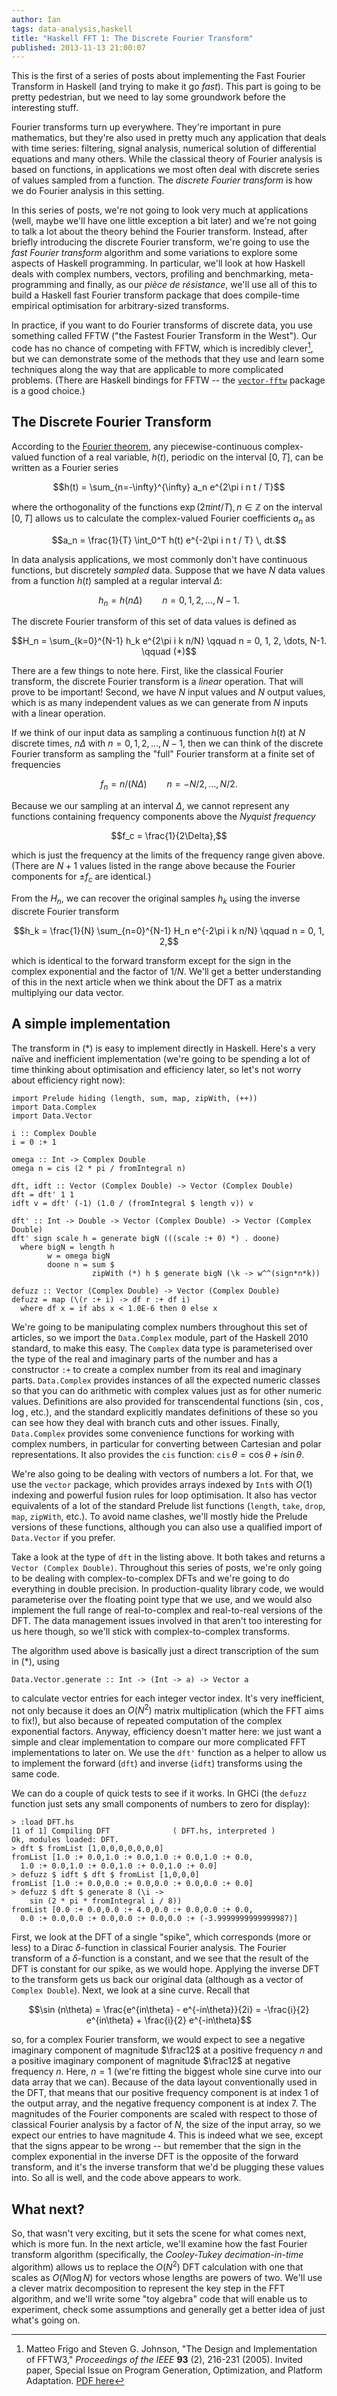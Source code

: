 ```yaml
---
author: Ian
tags: data-analysis,haskell
title: "Haskell FFT 1: The Discrete Fourier Transform"
published: 2013-11-13 21:00:07
---
```


This is the first of a series of posts about implementing the Fast
Fourier Transform in Haskell (and trying to make it go *fast*).  This
part is going to be pretty pedestrian, but we need to lay some
groundwork before the interesting stuff.

Fourier transforms turn up everywhere.  They're important in pure
mathematics, but they're also used in pretty much any application that
deals with time series: filtering, signal analysis, numerical solution
of differential equations and many others.  While the classical theory
of Fourier analysis is based on functions, in applications we most
often deal with discrete series of values sampled from a function.
The *discrete Fourier transform* is how we do Fourier analysis in this
setting.

In this series of posts, we're not going to look very much at
applications (well, maybe we'll have one little exception a bit later)
and we're not going to talk a lot about the theory behind the Fourier
transform.  Instead, after briefly introducing the discrete Fourier
transform, we're going to use the *fast Fourier transform* algorithm
and some variations to explore some aspects of Haskell programming.
In particular, we'll look at how Haskell deals with complex numbers,
vectors, profiling and benchmarking, meta-programming and finally, as
our *pièce de résistance*, we'll use all of this to build a Haskell
fast Fourier transform package that does compile-time empirical
optimisation for arbitrary-sized transforms.

In practice, if you want to do Fourier transforms of discrete data,
you use something called FFTW ("the Fastest Fourier Transform in the
West").  Our code has no chance of competing with FFTW, which is
incredibly clever[^1], but we can demonstrate some of the methods that
they use and learn some techniques along the way that are applicable
to more complicated problems.  (There are Haskell bindings for FFTW --
the [`vector-fftw`](http://hackage.haskell.org/package/vector-fftw)
package is a good choice.)

<!--MORE-->

## The Discrete Fourier Transform

According to the
[Fourier theorem](https://en.wikipedia.org/wiki/Fourier_series), any
piecewise-continuous complex-valued function of a real variable,
$h(t)$, periodic on the interval $[0, T]$, can be written as a Fourier
series

$$h(t) = \sum_{n=-\infty}^{\infty} a_n e^{2\pi i n t / T}$$

where the orthogonality of the functions $\exp (2\pi i n t / T), n \in
\mathbb{Z}$ on the interval $[0, T]$ allows us to calculate the
complex-valued Fourier coefficients $a_n$ as

$$a_n = \frac{1}{T} \int_0^T h(t) e^{-2\pi i n t / T} \, dt.$$

In data analysis applications, we most commonly don't have
continuous functions, but discretely *sampled* data.  Suppose
that we have $N$ data values from a function $h(t)$ sampled at a
regular interval $\Delta$:

$$h_n = h(n \Delta) \qquad n = 0, 1, 2, \dots, N-1.$$

The discrete Fourier transform of this set of data values is defined
as

$$H_n = \sum_{k=0}^{N-1} h_k e^{2\pi i k n/N} \qquad n = 0, 1, 2,
\dots, N-1. \qquad (*)$$

There are a few things to note here.  First, like the classical
Fourier transform, the discrete Fourier transform is a *linear*
operation.  That will prove to be important!  Second, we have $N$
input values and $N$ output values, which is as many independent
values as we can generate from $N$ inputs with a linear operation.

If we think of our input data as sampling a continuous function $h(t)$
at $N$ discrete times, $n\Delta$ with $n = 0, 1, 2, \dots, N-1$, then
we can think of the discrete Fourier transform as sampling the
"full" Fourier transform at a finite set of frequencies

$$f_n = n/(N\Delta) \qquad n = -N/2, \dots, N/2.$$

Because we our sampling at an interval $\Delta$, we cannot represent
any functions containing frequency components above the *Nyquist
frequency*

$$f_c = \frac{1}{2\Delta},$$

which is just the frequency at the limits of the frequency range given
above.  (There are $N+1$ values listed in the range above because the
Fourier components for $\pm f_c$ are identical.)

From the $H_n$, we can recover the original samples $h_k$ using the
inverse discrete Fourier transform

$$h_k = \frac{1}{N} \sum_{n=0}^{N-1} H_n e^{-2\pi i k n/N} \qquad n =
0, 1, 2,$$

which is identical to the forward transform except for the sign in the
complex exponential and the factor of $1/N$.  We'll get a better
understanding of this in the next article when we think about the DFT
as a matrix multiplying our data vector.

## A simple implementation

The transform in $(*)$ is easy to implement directly in Haskell.
Here's a very naïve and inefficient implementation (we're going to be
spending a lot of time thinking about optimisation and efficiency
later, so let's not worry about efficiency right now):

~~~~ {.haskell}
import Prelude hiding (length, sum, map, zipWith, (++))
import Data.Complex
import Data.Vector

i :: Complex Double
i = 0 :+ 1

omega :: Int -> Complex Double
omega n = cis (2 * pi / fromIntegral n)

dft, idft :: Vector (Complex Double) -> Vector (Complex Double)
dft = dft' 1 1
idft v = dft' (-1) (1.0 / (fromIntegral $ length v)) v

dft' :: Int -> Double -> Vector (Complex Double) -> Vector (Complex Double)
dft' sign scale h = generate bigN (((scale :+ 0) *) . doone)
  where bigN = length h
        w = omega bigN
        doone n = sum $
                  zipWith (*) h $ generate bigN (\k -> w^^(sign*n*k))

defuzz :: Vector (Complex Double) -> Vector (Complex Double)
defuzz = map (\(r :+ i) -> df r :+ df i)
  where df x = if abs x < 1.0E-6 then 0 else x
~~~~

We're going to be manipulating complex numbers throughout this set of
articles, so we import the `Data.Complex` module, part of the Haskell
2010 standard, to make this easy.  The `Complex` data type is
parameterised over the type of the real and imaginary parts of the
number and has a constructor `:+` to create a complex number from its
real and imaginary parts.  `Data.Complex` provides instances of all
the expected numeric classes so that you can do arithmetic with
complex values just as for other numeric values.  Definitions are also
provided for transcendental functions ($\sin$, $\cos$, $\log$, etc.),
and the standard explicitly mandates definitions of these so you can
see how they deal with branch cuts and other issues.  Finally,
`Data.Complex` provides some convenience functions for working with
complex numbers, in particular for converting between Cartesian and
polar representations.  It also provides the `cis` function:
$\mathtt{cis}\, \theta = \cos \theta + i \sin \theta$.

We're also going to be dealing with vectors of numbers a lot.  For
that, we use the `vector` package, which provides arrays indexed by
`Int`s with $O(1)$ indexing and powerful fusion rules for loop
optimisation.  It also has vector equivalents of a lot of the standard
Prelude list functions (`length`, `take`, `drop`, `map`, `zipWith`,
etc.).  To avoid name clashes, we'll mostly hide the Prelude versions
of these functions, although you can also use a qualified import of
`Data.Vector` if you prefer.

Take a look at the type of `dft` in the listing above.  It both takes
and returns a `Vector (Complex Double)`.  Throughout this series of
posts, we're only going to be dealing with complex-to-complex DFTs and
we're going to do everything in double precision.  In
production-quality library code, we would parameterise over the
floating point type that we use, and we would also implement the full
range of real-to-complex and real-to-real versions of the DFT.  The
data management issues involved in that aren't too interesting for us
here though, so we'll stick with complex-to-complex transforms.

The algorithm used above is basically just a
direct transcription of the sum in $(*)$, using

~~~ {.haskell}
Data.Vector.generate :: Int -> (Int -> a) -> Vector a
~~~~

to calculate vector entries for each integer vector index.  It's very
inefficient, not only because it does an $O(N^2)$ matrix
multiplication (which the FFT aims to fix!), but also because of
repeated computation of the complex exponential factors.  Anyway,
efficiency doesn't matter here: we just want a simple and clear
implementation to compare our more complicated FFT implementations to
later on.  We use the `dft'` function as a helper to allow us to
implement the forward (`dft`) and inverse (`idft`) transforms using
the same code.

We can do a couple of quick tests to see if it works.  In GHCi (the
`defuzz` function just sets any small components of numbers to zero
for display):

~~~~
> :load DFT.hs
[1 of 1] Compiling DFT              ( DFT.hs, interpreted )
Ok, modules loaded: DFT.
> dft $ fromList [1,0,0,0,0,0,0,0]
fromList [1.0 :+ 0.0,1.0 :+ 0.0,1.0 :+ 0.0,1.0 :+ 0.0,
  1.0 :+ 0.0,1.0 :+ 0.0,1.0 :+ 0.0,1.0 :+ 0.0]
> defuzz $ idft $ dft $ fromList [1,0,0,0]
fromList [1.0 :+ 0.0,0.0 :+ 0.0,0.0 :+ 0.0,0.0 :+ 0.0]
> defuzz $ dft $ generate 8 (\i ->
    sin (2 * pi * fromIntegral i / 8))
fromList [0.0 :+ 0.0,0.0 :+ 4.0,0.0 :+ 0.0,0.0 :+ 0.0,
  0.0 :+ 0.0,0.0 :+ 0.0,0.0 :+ 0.0,0.0 :+ (-3.9999999999999987)]
~~~~

First, we look at the DFT of a single "spike", which corresponds
(more or less) to a Dirac $\delta$-function in classical Fourier
analysis.  The Fourier transform of a $\delta$-function is a constant,
and we see that the result of the DFT is constant for our spike, as we
would hope.  Applying the inverse DFT to the transform gets us back
our original data (although as a vector of `Complex Double`).  Next,
we look at a sine curve.  Recall that

$$\sin (n\theta) = \frac{e^{in\theta} - e^{-in\theta}}{2i} =
-\frac{i}{2} e^{in\theta} + \frac{i}{2} e^{-in\theta}$$

so, for a complex Fourier transform, we would expect to see a negative
imaginary component of magnitude $\frac12$ at a positive frequency $n$
and a positive imaginary component of magnitude $\frac12$ at negative
frequency $n$.  Here, $n = 1$ (we're fitting the biggest whole sine
curve into our data array that we can).  Because of the data layout
conventionally used in the DFT, that means that our positive frequency
component is at index 1 of the output array, and the negative
frequency component is at index 7.  The magnitudes of the Fourier
components are scaled with respect to those of classical Fourier
analysis by a factor of $N$, the size of the input array, so we expect
our entries to have magnitude 4.  This is indeed what we see, except
that the signs appear to be wrong -- but remember that the sign in the
complex exponential in the inverse DFT is the opposite of the forward
transform, and it's the inverse transform that we'd be plugging these
values into.  So all is well, and the code above appears to work.

## What next?

So, that wasn't very exciting, but it sets the scene for what comes
next, which is more fun.  In the next article, we'll examine how the
fast Fourier transform algorithm (specifically, the *Cooley-Tukey
decimation-in-time* algorithm) allows us to replace the $O(N^2)$ DFT
calculation with one that scales as $O(N \log N)$ for vectors whose
lengths are powers of two.  We'll use a clever matrix decomposition to
represent the key step in the FFT algorithm, and we'll write some "toy
algebra" code that will enable us to experiment, check some
assumptions and generally get a better idea of just what's going on.


[^1]: Matteo Frigo and Steven G. Johnson, "The Design and
      Implementation of FFTW3," *Proceedings of the IEEE* **93** (2),
      216-231 (2005). Invited paper, Special Issue on Program
      Generation, Optimization, and Platform Adaptation.
      [PDF here](http://www.fftw.org/fftw-paper-ieee.pdf)

